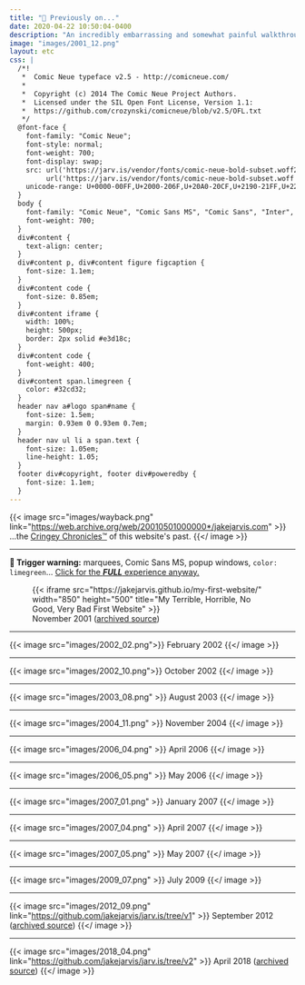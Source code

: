 ```yaml
---
title: "💾 Previously on..."
date: 2020-04-22 10:50:04-0400
description: "An incredibly embarrassing and somewhat painful walkthrough of this site's long history..."
image: "images/2001_12.png"
layout: etc
css: |
  /*!
   *  Comic Neue typeface v2.5 - http://comicneue.com/
   *
   *  Copyright (c) 2014 The Comic Neue Project Authors.
   *  Licensed under the SIL Open Font License, Version 1.1:
   *  https://github.com/crozynski/comicneue/blob/v2.5/OFL.txt
   */
  @font-face {
    font-family: "Comic Neue";
    font-style: normal;
    font-weight: 700;
    font-display: swap;
    src: url('https://jarv.is/vendor/fonts/comic-neue-bold-subset.woff2') format('woff2'),
         url('https://jarv.is/vendor/fonts/comic-neue-bold-subset.woff') format('woff');
    unicode-range: U+0000-00FF,U+2000-206F,U+20A0-20CF,U+2190-21FF,U+2200-22FF,U+2122;
  }
  body {
    font-family: "Comic Neue", "Comic Sans MS", "Comic Sans", "Inter", sans-serif;
    font-weight: 700;
  }
  div#content {
    text-align: center;
  }
  div#content p, div#content figure figcaption {
    font-size: 1.1em;
  }
  div#content code {
    font-size: 0.85em;
  }
  div#content iframe {
    width: 100%;
    height: 500px;
    border: 2px solid #e3d18c;
  }
  div#content code {
    font-weight: 400;
  }
  div#content span.limegreen {
    color: #32cd32;
  }
  header nav a#logo span#name {
    font-size: 1.5em;
    margin: 0.93em 0 0.93em 0.7em;
  }
  header nav ul li a span.text {
    font-size: 1.05em;
    line-height: 1.05;
  }
  footer div#copyright, footer div#poweredby {
    font-size: 1.1em;
  }
---
```


{{< image src="images/wayback.png" link="https://web.archive.org/web/20010501000000*/jakejarvis.com" >}}
...the [Cringey Chronicles™](https://web.archive.org/web/20010501000000*/jakejarvis.com) of this website's past.
{{</ image >}}

---

<!-- markdownlint-disable MD033 -->

**🚨 Trigger warning:** marquees, Comic Sans MS, popup windows, <code>color: <span class="limegreen">limegreen</span></code>... [Click for the **_FULL_** experience anyway.](https://y2k.app/)

<figure>
  {{< iframe src="https://jakejarvis.github.io/my-first-website/" width="850" height="500" title="My Terrible, Horrible, No Good, Very Bad First Website" >}}
  <figcaption>
    November 2001 (<a href="https://github.com/jakejarvis/my-first-website" target="_blank" rel="noopener">archived source</a>)
  </figcaption>
</figure>

<!-- markdownlint-enable MD033 -->

---

{{< image src="images/2002_02.png">}}
February 2002
{{</ image >}}

---

{{< image src="images/2002_10.png">}}
October 2002
{{</ image >}}

---

{{< image src="images/2003_08.png" >}}
August 2003
{{</ image >}}

---

{{< image src="images/2004_11.png" >}}
November 2004
{{</ image >}}

---

{{< image src="images/2006_04.png" >}}
April 2006
{{</ image >}}

---

{{< image src="images/2006_05.png" >}}
May 2006
{{</ image >}}

---

{{< image src="images/2007_01.png" >}}
January 2007
{{</ image >}}

---

{{< image src="images/2007_04.png" >}}
April 2007
{{</ image >}}

---

{{< image src="images/2007_05.png" >}}
May 2007
{{</ image >}}

---

{{< image src="images/2009_07.png" >}}
July 2009
{{</ image >}}

---

{{< image src="images/2012_09.png" link="https://github.com/jakejarvis/jarv.is/tree/v1" >}}
September 2012 ([archived source](https://github.com/jakejarvis/jarv.is/tree/v1))
{{</ image >}}

---

{{< image src="images/2018_04.png" link="https://github.com/jakejarvis/jarv.is/tree/v2" >}}
April 2018 ([archived source](https://github.com/jakejarvis/jarv.is/tree/v2))
{{</ image >}}
